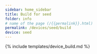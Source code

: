 ```yaml
---
sidebar: home_sidebar
title: Build for seed
folder: info
# name of the page (/{{permalink}}.html)
permalink: /devices/seed/build
device: seed
---
```

{% include templates/device_build.md %}
